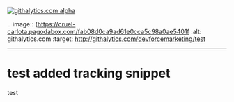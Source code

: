 [![githalytics.com alpha](https://cruel-carlota.pagodabox.com/fab08d0ca9ad61e0cca5c98a0ae5401f "githalytics.com")](http://githalytics.com/devforcemarketing/test)

.. image:: (https://cruel-carlota.pagodabox.com/fab08d0ca9ad61e0cca5c98a0ae5401f
    :alt: githalytics.com
    :target: http://githalytics.com/devforcemarketing/test

----
test added tracking snippet 
====

test
